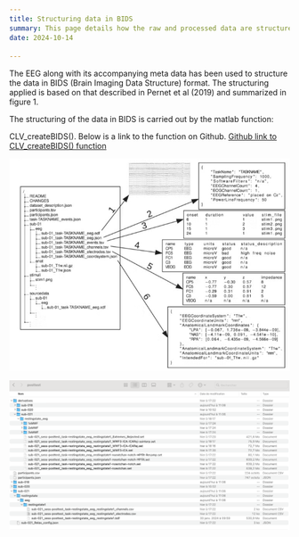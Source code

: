```yaml
---
title: Structuring data in BIDS
summary: This page details how the raw and processed data are structured according to BIDS. 
date: 2024-10-14

---
```

The EEG along with its accompanying meta data has been used to structure the data in BIDS (Brain Imaging Data Structure) format. The structuring applied is based on that described in Pernet et al (2019) and summarized in figure 1. 

The structuring of the data in BIDS is carried out by the matlab function:

CLV_createBIDS(). Below is a link to the function on Github.
[Github link to CLV_createBIDS() function](https://github.com/deebeebolger/Project_CeLaVie/blob/938baacd3ff18d6b7692148880f2faee183fe051/CLV_createBIDS.m)

![EEG-BIDS structure](BIDS_example.png "Figure 1: From Pernet, C.R., Appelhoff, S., Gorgolewski, K.J. et al. EEG-BIDS, an extension to the brain imaging data structure for electroencephalography. Sci Data 6, 103 (2019).")

![EEG-BIDS structure in RELAX pipeline](Celavie_BIDS_structure.png "Figure 2: Overview of BIDS structure applied with resting-state data for three post-test participants, sub-018, sub-020 and sub-021. ")